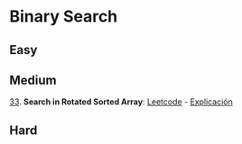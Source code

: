 # Binary Search

## Easy


## Medium
[33](./src/33-search-in-rotated-sorted-array.ts). 
**Search in Rotated Sorted Array**: 
[Leetcode](https://leetcode.com/problems/search-in-rotated-sorted-array/) - 
[Explicación](https://youtu.be/U8XENwh8Oy8)

## Hard

